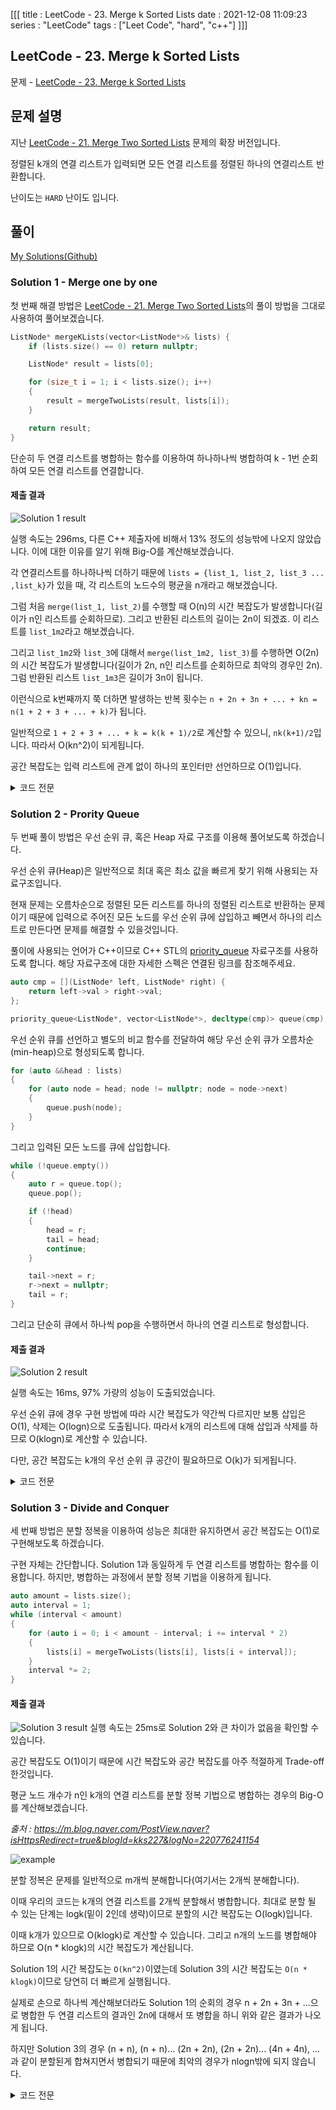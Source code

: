 [[[
title : LeetCode - 23. Merge k Sorted Lists
date : 2021-12-08 11:09:23
series : "LeetCode"
tags : ["Leet Code", "hard", "c++"]
]]]

## LeetCode - 23. Merge k Sorted Lists
문제 - [LeetCode - 23. Merge k Sorted Lists](https://leetcode.com/problems/merge-k-sorted-lists/)

## 문제 설명
지난 [LeetCode - 21. Merge Two Sorted Lists](https://jaehee.dev/#/post/22) 문제의 확장 버전입니다.

정렬된 k개의 연결 리스트가 입력되면 모든 연결 리스트를 정렬된 하나의 연결리스트 반환합니다.

난이도는 `HARD` 난이도 입니다.

## 풀이
[My Solutions(Github)](https://github.com/LDobac/leetcode/tree/master/23.%20Merge%20k%20Sorted%20Lists)

### Solution 1 - Merge one by one
첫 번째 해결 방법은 [LeetCode - 21. Merge Two Sorted Lists](https://jaehee.dev/#/post/22)의 풀이 방법을 그대로 사용하여 풀어보겠습니다.

```c++
ListNode* mergeKLists(vector<ListNode*>& lists) {
    if (lists.size() == 0) return nullptr;

    ListNode* result = lists[0];

    for (size_t i = 1; i < lists.size(); i++)
    {
        result = mergeTwoLists(result, lists[i]);
    }

    return result;
}
```

단순히 두 연결 리스트를 병합하는 함수를 이용하여 하나하나씩 병합하여 k - 1번 순회하여 모든 연결 리스트를 연결합니다.

#### 제출 결과
![Solution 1 result](./assets/images/leet_code/23/result_1.png)

실행 속도는 296ms, 다른 C++ 제출자에 비해서 13% 정도의 성능밖에 나오지 않았습니다. 이에 대한 이유를 알기 위해 Big-O를 계산해보겠습니다.

각 연결리스트를 하나하나씩 더하기 때문에 `lists = {list_1, list_2, list_3 ... ,list_k}`가 있을 때, 각 리스트의 노드수의 평균을 n개라고 해보겠습니다.

그럼 처음 `merge(list_1, list_2)`를 수행할 때 O(n)의 시간 복잡도가 발생합니다(길이가 n인 리스트를 순회하므로). 그리고 반환된 리스트의 길이는 2n이 되겠죠. 이 리스트를 `list_1m2`라고 해보겠습니다.

그리고 `list_1m2`와 `list_3`에 대해서 `merge(list_1m2, list_3)`를 수행하면 O(2n)의 시간 복잡도가 발생합니다(길이가 2n, n인 리스트를 순회하므로 최악의 경우인 2n). 그럼 반환된 리스트 `list_1m3`은 길이가 3n이 됩니다.

이런식으로 k번째까지 쭉 더하면 발생하는 반복 횟수는 `n + 2n + 3n + ... + kn = n(1 + 2 + 3 + ... + k)`가 됩니다.

일반적으로 `1 + 2 + 3 + ... + k = k(k + 1)/2`로 계산할 수 있으니, `nk(k+1)/2`입니다. 따라서 O(kn^2)이 되게됩니다.

공간 복잡도는 입력 리스트에 관계 없이 하나의 포인터만 선언하므로 O(1)입니다.

<details>
<summary>코드 전문</summary>

```c++
class Solution {
public:
    ListNode* mergeKLists(vector<ListNode*>& lists) {
        if (lists.size() == 0) return nullptr;

        ListNode* result = lists[0];

        for (size_t i = 1; i < lists.size(); i++)
        {
            result = mergeTwoLists(result, lists[i]);
        }

        return result;
    }

    ListNode* mergeTwoLists(ListNode* list1, ListNode* list2) {
        if (!list1 && !list2) return nullptr;
        
        ListNode* mergedHead = nullptr;
        ListNode* lastNode = nullptr;

        ListNode* node1 = list1;
        ListNode* node2 = list2;

        while (node1 && node2)
        {
            ListNode* selectedNode = nullptr;

            if (node1->val < node2->val)
            {
                selectedNode = node1;
                node1 = node1->next;
            }
            else
            {
                selectedNode = node2;
                node2 = node2->next;
            }

            if (mergedHead == nullptr)
            {
                mergedHead = selectedNode;
            }
            else
            {
                lastNode->next = selectedNode;
            }

            lastNode = selectedNode;
        }

        if (node1)
        {
            if (!mergedHead)
            {
                mergedHead = node1;
            }
            else
            {
                for (auto node = node1; node != nullptr; node = node->next)
                {
                    lastNode->next = node;
                    lastNode = node;
                }
            }
        }

        if (node2)
        {
            if (!mergedHead)
            {
                mergedHead = node2;
            }
            else
            {
                for (auto node = node2; node != nullptr; node = node->next)
                {
                    lastNode->next = node;
                    lastNode = node;
                }
            }
        }

        return mergedHead;   
    }
};
```

</details>

### Solution 2 - Prority Queue
두 번째 풀이 방법은 우선 순위 큐, 혹은 Heap 자료 구조를 이용해 풀어보도록 하겠습니다.

우선 순위 큐(Heap)은 일반적으로 최대 혹은 최소 값을 빠르게 찾기 위해 사용되는 자료구조입니다.

현재 문제는 오름차순으로 정렬된 모든 리스트를 하나의 정렬된 리스트로 반환하는 문제이기 때문에 입력으로 주어진 모든 노드를 우선 순위 큐에 삽입하고 빼면서 하나의 리스트로 만든다면 문제를 해결할 수 있을것입니다.

풀이에 사용되는 언어가 C++이므로 C++ STL의 [priority_queue](https://en.cppreference.com/w/cpp/container/priority_queue) 자료구조를 사용하도록 합니다. 해당 자료구조에 대한 자세한 스펙은 연결된 링크를 참조해주세요.

```c++
auto cmp = [](ListNode* left, ListNode* right) {
    return left->val > right->val;
};

priority_queue<ListNode*, vector<ListNode*>, decltype(cmp)> queue(cmp);
```

우선 순위 큐를 선언하고 별도의 비교 함수를 전달하여 해당 우선 순위 큐가 오름차순(min-heap)으로 형성되도록 합니다.

```c++
for (auto &&head : lists)
{
    for (auto node = head; node != nullptr; node = node->next)
    {
        queue.push(node);
    }
}
```

그리고 입력된 모든 노드를 큐에 삽입합니다.

```c++
while (!queue.empty()) 
{
    auto r = queue.top(); 
    queue.pop();

    if (!head) 
    {
        head = r;
        tail = head;
        continue;
    }

    tail->next = r;
    r->next = nullptr;
    tail = r;
}
```

그리고 단순히 큐에서 하나씩 pop을 수행하면서 하나의 연결 리스트로 형성합니다.

#### 제출 결과
![Solution 2 result](./assets/images/leet_code/23/result_2.png)

실행 속도는 16ms, 97% 가량의 성능이 도출되었습니다. 

우선 순위 큐에 경우 구현 방법에 따라 시간 복잡도가 약간씩 다르지만 보통 삽입은 O(1), 삭제는 O(logn)으로 도출됩니다. 따라서 k개의 리스트에 대해 삽입과 삭제를 하므로 O(klogn)로 계산할 수 있습니다.

다만, 공간 복잡도는 k개의 우선 순위 큐 공간이 필요하므로 O(k)가 되게됩니다.

<details>
<summary>코드 전문</summary>

```c++
class Solution {
public:
    ListNode* mergeKLists(vector<ListNode*>& lists) {
        if (lists.size() == 0) return nullptr;

        ListNode* head = nullptr;
        ListNode* tail = nullptr;

        auto cmp = [](ListNode* left, ListNode* right) {
            return left->val > right->val;
        };

        priority_queue<ListNode*, vector<ListNode*>, decltype(cmp)> queue(cmp);

        for (auto &&head : lists)
        {
            for (auto node = head; node != nullptr; node = node->next)
            {
                queue.push(node);
            }
        }

        while (!queue.empty()) 
        {
            auto r = queue.top(); 
            queue.pop();

            if (!head) 
            {
                head = r;
                tail = head;
                continue;
            }

            tail->next = r;
            r->next = nullptr;
            tail = r;
        }

        return head;
    }
};
```

</details>

### Solution 3 - Divide and Conquer
세 번째 방법은 분할 정복을 이용하여 성능은 최대한 유지하면서 공간 복잡도는 O(1)로 구현해보도록 하겠습니다.

구현 자체는 간단합니다. Solution 1과 동일하게 두 연결 리스트를 병합하는 함수를 이용합니다. 하지만, 병합하는 과정에서 분할 정복 기법을 이용하게 됩니다.

```c++
auto amount = lists.size();
auto interval = 1;
while (interval < amount)
{
    for (auto i = 0; i < amount - interval; i += interval * 2)
    {
        lists[i] = mergeTwoLists(lists[i], lists[i + interval]);
    }
    interval *= 2;
}
```

#### 제출 결과
![Solution 3 result](./assets/images/leet_code/23/result_3.png)
실행 속도는 25ms로 Solution 2와 큰 차이가 없음을 확인할 수 있습니다. 

공간 복잡도도 O(1)이기 때문에 시간 복잡도와 공간 복잡도를 아주 적절하게 Trade-off 한것입니다.

평균 노드 개수가 n인 k개의 연결 리스트를 분할 정복 기법으로 병합하는 경우의 Big-O를 계산해보겠습니다.

*출처 : https://m.blog.naver.com/PostView.naver?isHttpsRedirect=true&blogId=kks227&logNo=220776241154*

![example](https://mblogthumb-phinf.pstatic.net/20160731_119/kks227_1469954954786CDXJ4_GIF/0721tree.gif?type=w2)

분할 정복은 문제를 일반적으로 m개씩 분해합니다(여기서는 2개씩 분해합니다). 

이때 우리의 코드는 k개의 연결 리스트를 2개씩 분할해서 병합합니다. 최대로 분할 될 수 있는 단계는 logk(밑이 2인데 생략)이므로 분할의 시간 복잡도는 O(logk)입니다.

이때 k개가 있으므로 O(klogk)로 계산할 수 있습니다. 그리고 n개의 노드를 병합해야 하므로 O(n * klogk)의 시간 복잡도가 계산됩니다.

Solution 1의 시간 복잡도는 `O(kn^2)`이였는데 Solution 3의 시간 복잡도는 `O(n * klogk)`이므로 당연히 더 빠르게 실행됩니다.

실제로 손으로 하나씩 계산해보더라도 Solution 1의 순회의 경우 n + 2n + 3n + ...으로 병합한 두 연결 리스트의 결과인 2n에 대해서 또 병합을 하니 위와 같은 결과가 나오게 됩니다.

하지만 Solution 3의 경우 (n + n), (n + n)... (2n + 2n), (2n + 2n)... (4n + 4n), ... 과 같이 분할된게 합쳐지면서 병합되기 때문에 최악의 경우가 nlogn밖에 되지 않습니다.


<details>
<summary>코드 전문</summary>

```c++
class Solution {
public:
    ListNode* mergeKLists(vector<ListNode*>& lists) {
        if (lists.size() == 0) return nullptr;

        auto amount = lists.size();
        auto interval = 1;
        while (interval < amount)
        {
            for (auto i = 0; i < amount - interval; i += interval * 2)
            {
                lists[i] = mergeTwoLists(lists[i], lists[i + interval]);
            }
            interval *= 2;
        }

        return lists[0];
    }

    ListNode* mergeTwoLists(ListNode* list1, ListNode* list2) {
        if (!list1 && !list2) return nullptr;
        
        ListNode* mergedHead = nullptr;
        ListNode* lastNode = nullptr;

        ListNode* node1 = list1;
        ListNode* node2 = list2;

        while (node1 && node2)
        {
            ListNode* selectedNode = nullptr;

            if (node1->val < node2->val)
            {
                selectedNode = node1;
                node1 = node1->next;
            }
            else
            {
                selectedNode = node2;
                node2 = node2->next;
            }

            if (mergedHead == nullptr)
            {
                mergedHead = selectedNode;
            }
            else
            {
                lastNode->next = selectedNode;
            }

            lastNode = selectedNode;
        }

        if (node1)
        {
            if (!mergedHead)
            {
                mergedHead = node1;
            }
            else
            {
                for (auto node = node1; node != nullptr; node = node->next)
                {
                    lastNode->next = node;
                    lastNode = node;
                }
            }
        }

        if (node2)
        {
            if (!mergedHead)
            {
                mergedHead = node2;
            }
            else
            {
                for (auto node = node2; node != nullptr; node = node->next)
                {
                    lastNode->next = node;
                    lastNode = node;
                }
            }
        }

        return mergedHead;   
    }
};
```

</details>
